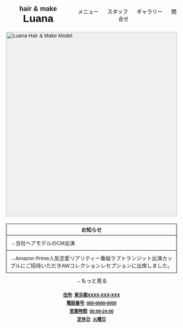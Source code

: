 
<!DOCTYPE html>
<html lang="ja">
<head>
    <meta charset="UTF-8">
    <meta name="viewport" content="width=device-width, initial-scale=1.0">
    <title>hair & make Luana</title>
    <link rel="stylesheet" href="css/new-style.css">
    <style>
        body, html {
            margin: 0;
            padding: 0;
            font-family: Arial, sans-serif;
            font-size: 14px;
        }
        .container {
            max-width: 1000px;
            margin: 0 auto;
            padding: 20px;
        }
        header {
            display: flex;
            justify-content: space-between;
            align-items: center;
            margin-bottom: 20px;
        }
        .logo {
            font-size: 18px;
            font-weight: bold;
        }
        .logo span {
            font-size: 28px;
            color: #000;
        }
        nav a {
            margin-left: 20px;
            text-decoration: none;
            color: #000;
        }
        .main-image {
            width: 100%;
            height: 500px;
            background-color: #f0f0f0;
            margin-bottom: 20px;
            overflow: hidden;
            position: relative;
        }
        .main-image img {
            width: 100%;
            height: auto;
            display: block;
            position: absolute;
            top: 50%;
            left: 50%;
            transform: translate(-50%, -50%);
            object-fit: cover;
        }
        .news-container {
            border: 1px solid #000;
            margin-bottom: 10px;
        }
        .news-header {
            text-align: center;
            font-weight: bold;
            padding: 5px 0;
            border-bottom: 1px solid #000;
        }
        .news-content {
            padding: 0;
        }
        .news-item {
            padding: 10px;
        }
        .news-item:not(:last-child) {
            border-bottom: 1px solid #000;
        }
        .more-link {
            text-align: center;
            margin-top: 5px;
        }
        .more-link a {
            color: #000;
            text-decoration: none;
        }
        footer {
            margin-top: 20px;
            text-align: center;
            font-size: 12px;
        }
        footer p {
            margin: 5px 0;
        }
        footer span {
            text-decoration: underline;
            font-weight: bold;
        }
    </style>
</head>
<body>
    <div class="container">
        <header>
            <div class="logo">hair & make <span>Luana</span></div>
            <nav>
                <a href="#">メニュー</a>
                <a href="#">スタッフ</a>
                <a href="#">ギャラリー</a>
                <a href="#">問合せ</a>
            </nav>
        </header>
        <main>
            <div class="main-image">
                <img src="img/sample4.jpeg" alt="Luana Hair & Make Model">
            </div>
            <div class="news-container">
                <div class="news-header">お知らせ</div>
                <div class="news-content">
                    <div class="news-item">→当社ヘアモデルのCM出演</div>
                    <div class="news-item">→Amazon Prime人気恋愛リアリティー番組ラブトランジット出演カップルにご招待いただきAWコレクションレセプションに出席しました。</div>
                </div>
            </div>
            <div class="more-link">
                <a href="#">→もっと見る</a>
            </div>
        </main>
        <footer>
            <p><span>住所</span>: <span>東京都XXXX-XXX-XXX</span></p>
            <p><span>電話番号</span>: <span>000-0000-0000</span></p>
            <p><span>営業時間</span>: <span>00:00-24:00</span></p>
            <p><span>定休日</span>: <span>火曜日</span></p>
        </footer>
    </div>
</body>
</html>


<style>
body, html {
    margin: 0;
    padding: 0;
    font-family: Arial, sans-serif;
    font-size: 14px;
}
.container {
    max-width: 1000px;
    margin: 0 auto;
    padding: 20px;
}
header {
    display: flex;
    justify-content: space-between;
    align-items: center;
    margin-bottom: 20px;
}
.logo {
    font-size: 18px;
    font-weight: bold;
}
.logo span {
    font-size: 28px;
    color: #000;
}
nav a {
    margin-left: 20px;
    text-decoration: none;
    color: #000;
}
.main-image {
    width: 100%;
    height: 500px;
    background-color: #f0f0f0;
    margin-bottom: 20px;
    overflow: hidden;
    position: relative;
}
.main-image img {
    width: 100%;
    height: auto;
    display: block;
    position: absolute;
    top: 50%;
    left: 50%;
    transform: translate(-50%, -50%);
    object-fit: cover;
}
.news-container {
    border: 1px solid #000;
    margin-bottom: 10px;
}
.news-header {
    text-align: center;
    font-weight: bold;
    padding: 5px 0;
    border-bottom: 1px solid #000;
}
.news-content {
    padding: 0;
}
.news-item {
    padding: 10px;
}
.news-item:not(:last-child) {
    border-bottom: 1px solid #000;
}
.more-link {
    text-align: center;
    margin-top: 5px;
}
.more-link a {
    color: #000;
    text-decoration: none;
}
footer {
    margin-top: 20px;
    text-align: center;
    font-size: 12px;
}
footer p {
    margin: 5px 0;
}
footer span {
    text-decoration: underline;
    font-weight: bold;
}
</style>
